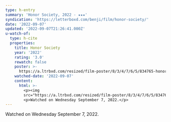 ```yaml
---
type: h-entry
summary: 'Honor Society, 2022 - ★★★'
syndication: 'https://letterboxd.com/benji/film/honor-society/'
date: '2022-09-07'
updated: '2022-09-07T21:26:41.000Z'
u-watch-of:
  type: h-cite
  properties:
    title: Honor Society
    year: '2022'
    rating: '3.0'
    rewatch: false
    poster: >-
      https://a.ltrbxd.com/resized/film-poster/8/3/4/7/6/5/834765-honor-society-0-600-0-900-crop.jpg?v=b4caaeb76b
    watched-date: '2022-09-07'
    content:
      html: >-
        <p><img
        src="https://a.ltrbxd.com/resized/film-poster/8/3/4/7/6/5/834765-honor-society-0-600-0-900-crop.jpg?v=b4caaeb76b"/></p>
        <p>Watched on Wednesday September 7, 2022.</p>
---
```

Watched on Wednesday September 7, 2022.
